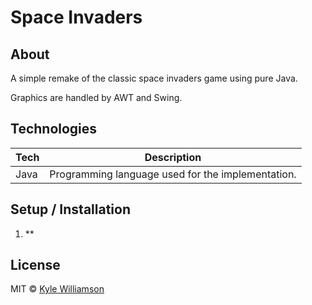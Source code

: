 # Space Invaders

## About

A simple remake of the classic space invaders game using pure Java.

Graphics are handled by AWT and Swing.

## Technologies

| **Tech** | **Description** |
|----------|-----------------|
| Java | Programming language used for the implementation. |

## Setup / Installation

1. **

## License

MIT © [Kyle Williamson ](https://github.com/kyledmw)